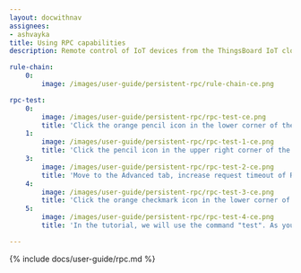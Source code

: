 ```yaml
---
layout: docwithnav
assignees:
- ashvayka
title: Using RPC capabilities
description: Remote control of IoT devices from the ThingsBoard IoT cloud using RPC feature

rule-chain:
    0:
        image: /images/user-guide/persistent-rpc/rule-chain-ce.png

rpc-test:
    0:
        image: /images/user-guide/persistent-rpc/rpc-test-ce.png
        title: 'Click the orange pencil icon in the lower corner of the screen to enter dashboard edit mode.'
    1:
        image: /images/user-guide/persistent-rpc/rpc-test-1-ce.png
        title: 'Click the pencil icon in the upper right corner of the RPC debug terminal to enter widget edit mode.'
    3:
        image: /images/user-guide/persistent-rpc/rpc-test-2-ce.png
        title: 'Move to the Advanced tab, increase request timeout of RPC and check the box "RPC request persistent" to enable it. Click the orange checkmark icon in the upper corner of the window to apply the changes.'
    4:
        image: /images/user-guide/persistent-rpc/rpc-test-3-ce.png
        title: 'Click the orange checkmark icon in the lower corner of the screen to save all applied changes.'
    5:
        image: /images/user-guide/persistent-rpc/rpc-test-4-ce.png
        title: 'In the tutorial, we will use the command "test". As you can see, the response contains RPC ID.'

---
```


{% include docs/user-guide/rpc.md %}